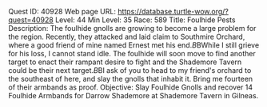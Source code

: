 Quest ID: 40928
Web page URL: https://database.turtle-wow.org/?quest=40928
Level: 44
Min Level: 35
Race: 589
Title: Foulhide Pests
Description: The foulhide gnolls are growing to become a large problem for the region. Recently, they attacked and laid claim to Southmire Orchard, where a good friend of mine named Ernest met his end.$B$BWhile I still grieve for his loss, I cannot stand idle. The foulhide will soon move to find another target to enact their rampant desire to fight and the Shademore Tavern could be their next target.$B$BI ask of you to head to my friend's orchard to the southeast of here, and slay the gnolls that inhabit it. Bring me fourteen of their armbands as proof.
Objective: Slay Foulhide Gnolls and recover 14 Foulhide Armbands for Darrow Shademore at Shademore Tavern in Gilneas.

